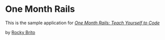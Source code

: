 # One Month Rails

This is the sample application for 
[*One Month Rails: Teach Yourself to Code*](http://onemonthrails.com)

by [Rocky Brito](http://rockybrito.com)
